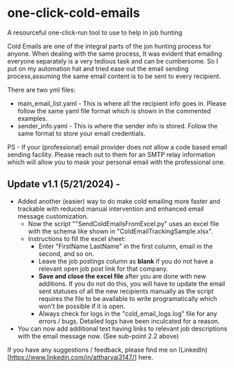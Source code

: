 # one-click-cold-emails
A resourceful one-click-run tool to use to help in job hunting

Cold Emails are one of the integral parts of the jon hunting process for anyone. When dealing with the same process, It was evident that emailing everyone separately is a very tedious task and can be cumbersome. So I put on my automation hat and tried ease out the email sending process,assuming the same email content is to be sent to every recipient.

There are two yml files:
- main_email_list.yaml - This is where all the recipient info goes in. Please follow the same yaml file format which is shown in the commented examples.
- sender_info.yaml - This is where the sender info is stored. Follow the same format to store your email credentials.


PS - If your (professional) email provider does not allow a code based email sending facility. Please reach out to them for an SMTP relay information which will allow you to mask your personal email with the professional one.


## Update v1.1 (5/21/2024) - 

- Added another (easier) way to do make cold emailing more faster and trackable with reduced manual intervention and enhanced email message customization.
  - Now the script ""SendColdEmailsFromExcel.py" uses an excel file with the schema like shown in "ColdEmailTrackingSample.xlsx".
  - Instructions to fill the excel sheet:
    - Enter "FirstName <space> LastName" in the first column, email in the second, and so on.
    - Leave the job postings column as **blank** if you do not have a relevant open job post link for that company.
    - **Save and close the excel file** after you are done with new additions. If you do not do this, you will have to update the email sent statuses of all the new recipients manually as the script requires the file to be available to write programatically which won't be possible if it is open.
    - Always check for logs in the "cold_email_logs.log" file for any errors / bugs. Detailed logs have been inculcated for a reason.
- You can now add additional text having links to relevant job descriptions with the email message now. (See sub-point 2.2 above)

If you have any suggestions / feedback, please find me on (LinkedIn)[https://www.linkedin.com/in/attharvaj3147/] here.
